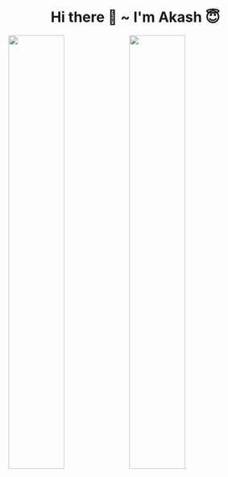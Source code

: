 <h1 align="center">Hi there 👋 ~ I'm Akash 😇</h1>

<img align="left" width="47%" src="https://github-readme-stats.vercel.app/api?username=akashkmt&show_icons=true&theme=dark" />
<img align="left" width="47%" src="https://github-readme-stats.vercel.app/api/top-langs/?username=akashkmt&layout=compact" />


